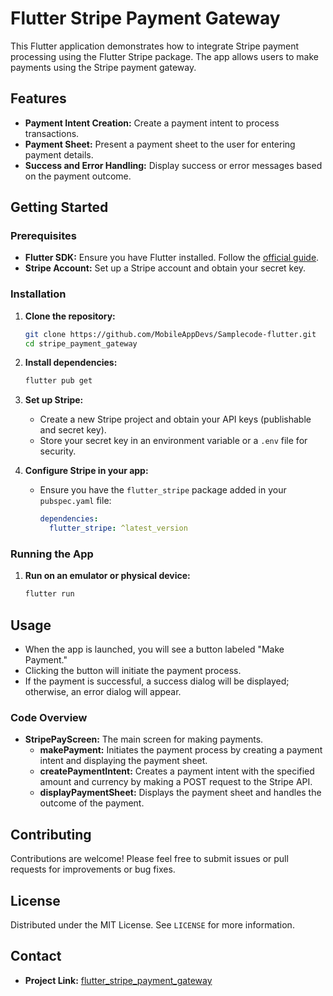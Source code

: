 # Flutter Stripe Payment Gateway

This Flutter application demonstrates how to integrate Stripe payment processing using the Flutter Stripe package. The app allows users to make payments using the Stripe payment gateway.

## Features

- **Payment Intent Creation:** Create a payment intent to process transactions.
- **Payment Sheet:** Present a payment sheet to the user for entering payment details.
- **Success and Error Handling:** Display success or error messages based on the payment outcome.

## Getting Started

### Prerequisites

- **Flutter SDK:** Ensure you have Flutter installed. Follow the [official guide](https://flutter.dev/docs/get-started/install).
- **Stripe Account:** Set up a Stripe account and obtain your secret key.

### Installation

1. **Clone the repository:**

    ```bash
    git clone https://github.com/MobileAppDevs/Samplecode-flutter.git
    cd stripe_payment_gateway
    ```

2. **Install dependencies:**

    ```bash
    flutter pub get
    ```

3. **Set up Stripe:**

    - Create a new Stripe project and obtain your API keys (publishable and secret key).
    - Store your secret key in an environment variable or a `.env` file for security.

4. **Configure Stripe in your app:**

    - Ensure you have the `flutter_stripe` package added in your `pubspec.yaml` file:

      ```yaml
      dependencies:
        flutter_stripe: ^latest_version
      ```

### Running the App

1. **Run on an emulator or physical device:**

    ```bash
    flutter run
    ```

## Usage

- When the app is launched, you will see a button labeled "Make Payment."
- Clicking the button will initiate the payment process.
- If the payment is successful, a success dialog will be displayed; otherwise, an error dialog will appear.

### Code Overview

- **StripePayScreen:** The main screen for making payments.
  - **makePayment:** Initiates the payment process by creating a payment intent and displaying the payment sheet.
  - **createPaymentIntent:** Creates a payment intent with the specified amount and currency by making a POST request to the Stripe API.
  - **displayPaymentSheet:** Displays the payment sheet and handles the outcome of the payment.

## Contributing

Contributions are welcome! Please feel free to submit issues or pull requests for improvements or bug fixes.

## License

Distributed under the MIT License. See `LICENSE` for more information.

## Contact

- **Project Link:** [flutter_stripe_payment_gateway](https://github.com/MobileAppDevs/Samplecode-flutter/tree/main/stripe_payment_gateway)
